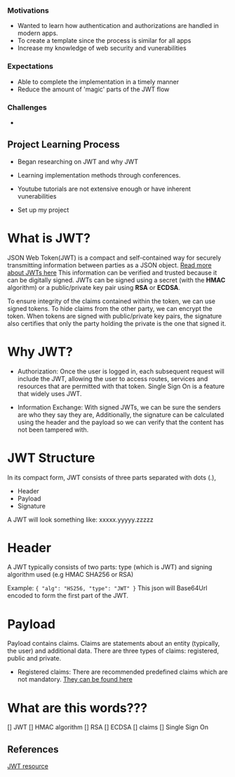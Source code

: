 ### Motivations
- Wanted to learn how authentication and authorizations are handled in modern apps.
- To create a template since the process is similar for all apps
- Increase my knowledge of web security and vunerabilities 

### Expectations
- Able to complete the implementation in a timely manner
- Reduce the amount of 'magic' parts of the JWT flow

### Challenges
- 

## Project Learning Process
- Began researching on JWT and why JWT
- Learning implementation methods through conferences.
- Youtube tutorials are not extensive enough or have inherent vunerabilities

- Set up my project 


# What is JWT? 
JSON Web Token(JWT) is a compact and self-contained way for securely transmitting information between parties as a JSON object. [Read more about JWTs here](https://jwt.io/introduction/) This information can be verified and trusted because it can be digitally signed. JWTs can be signed using a secret (with the **HMAC** algorithm) or a public/private key pair using **RSA** or **ECDSA**. 

To ensure integrity of the claims contained within the token, we can use signed tokens. To hide claims from the other party, we can encrypt the token. When tokens are signed with public/private key pairs, the signature also certifies that only the party holding the private is the one that signed it.

# Why JWT?
- Authorization: Once the user is logged in, each subsequent request will include the JWT, allowing the user to access routes, services and resources that are permitted with that token. Single Sign On is a feature that widely uses JWT.

- Information Exchange: With signed JWTs, we can be sure the senders are who they say they are, Additionally, the signature can be calculated using the header and the payload so we can verify that the content has not been tampered with.

# JWT Structure

In its compact form, JWT consists of three parts separated with dots (.),

- Header
- Payload
- Signature

A JWT will look something like:
xxxxx.yyyyy.zzzzz

# Header

A JWT typically consists of two parts: type (which is JWT) and signing algorithm used (e.g HMAC SHA256 or RSA)

Example:
`
{
  "alg": "HS256,
  "type": "JWT"
}
`
This json will Base64Url encoded to form the first part of the JWT.

# Payload

Payload contains claims. Claims are statements about an entity (typically, the user) and additional data. There are three types of claims: registered, public and private.

  - Registered claims: There are recommended predefined claims which are not mandatory. [They can be found here](https://tools.ietf/html/rfc7519#section-4.1)










# What are this words???
[] JWT
[] HMAC algorithm
[] RSA
[] ECDSA
[] claims
[] Single Sign On


## References
[JWT resource](https://jwt.io/introduction/)
